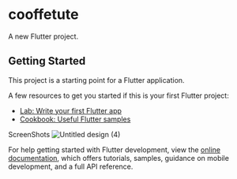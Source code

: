 # cooffetute

A new Flutter project.

## Getting Started

This project is a starting point for a Flutter application.

A few resources to get you started if this is your first Flutter project:

- [Lab: Write your first Flutter app](https://docs.flutter.dev/get-started/codelab)
- [Cookbook: Useful Flutter samples](https://docs.flutter.dev/cookbook)

ScreenShots
![Untitled design (4)](https://github.com/Jeet-programmer/Coffee-Tute/assets/77581157/726157b5-3889-447d-b5d4-29b201a89f42)

For help getting started with Flutter development, view the
[online documentation](https://docs.flutter.dev/), which offers tutorials,
samples, guidance on mobile development, and a full API reference.
